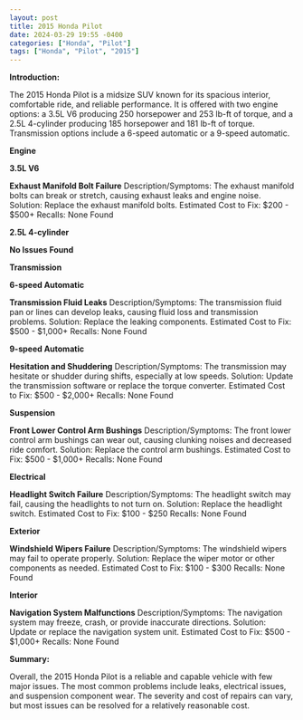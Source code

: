 ```yaml
---
layout: post
title: 2015 Honda Pilot
date: 2024-03-29 19:55 -0400
categories: ["Honda", "Pilot"]
tags: ["Honda", "Pilot", "2015"]
---
```

**Introduction:**

The 2015 Honda Pilot is a midsize SUV known for its spacious interior, comfortable ride, and reliable performance. It is offered with two engine options: a 3.5L V6 producing 250 horsepower and 253 lb-ft of torque, and a 2.5L 4-cylinder producing 185 horsepower and 181 lb-ft of torque. Transmission options include a 6-speed automatic or a 9-speed automatic.

**Engine**

**3.5L V6**

**Exhaust Manifold Bolt Failure**
Description/Symptoms: The exhaust manifold bolts can break or stretch, causing exhaust leaks and engine noise.
Solution: Replace the exhaust manifold bolts.
Estimated Cost to Fix: $200 - $500+
Recalls: None Found

**2.5L 4-cylinder**

**No Issues Found**

**Transmission**

**6-speed Automatic**

**Transmission Fluid Leaks**
Description/Symptoms: The transmission fluid pan or lines can develop leaks, causing fluid loss and transmission problems.
Solution: Replace the leaking components.
Estimated Cost to Fix: $500 - $1,000+
Recalls: None Found

**9-speed Automatic**

**Hesitation and Shuddering**
Description/Symptoms: The transmission may hesitate or shudder during shifts, especially at low speeds.
Solution: Update the transmission software or replace the torque converter.
Estimated Cost to Fix: $500 - $2,000+
Recalls: None Found

**Suspension**

**Front Lower Control Arm Bushings**
Description/Symptoms: The front lower control arm bushings can wear out, causing clunking noises and decreased ride comfort.
Solution: Replace the control arm bushings.
Estimated Cost to Fix: $500 - $1,000+
Recalls: None Found

**Electrical**

**Headlight Switch Failure**
Description/Symptoms: The headlight switch may fail, causing the headlights to not turn on.
Solution: Replace the headlight switch.
Estimated Cost to Fix: $100 - $250
Recalls: None Found

**Exterior**

**Windshield Wipers Failure**
Description/Symptoms: The windshield wipers may fail to operate properly.
Solution: Replace the wiper motor or other components as needed.
Estimated Cost to Fix: $100 - $300
Recalls: None Found

**Interior**

**Navigation System Malfunctions**
Description/Symptoms: The navigation system may freeze, crash, or provide inaccurate directions.
Solution: Update or replace the navigation system unit.
Estimated Cost to Fix: $500 - $1,000+
Recalls: None Found

**Summary:**

Overall, the 2015 Honda Pilot is a reliable and capable vehicle with few major issues. The most common problems include leaks, electrical issues, and suspension component wear. The severity and cost of repairs can vary, but most issues can be resolved for a relatively reasonable cost.
